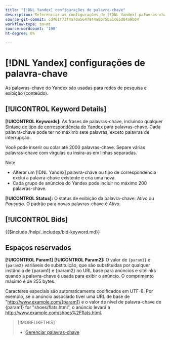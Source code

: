 ```yaml
---
title: "[!DNL Yandex] configurações de palavra-chave"
description: Referenciar as configurações de [!DNL Yandex] palavras-chave.
source-git-commit: cd461f73f4a70a5647844a6075ba1c65d64a9b04
workflow-type: tm+mt
source-wordcount: '190'
ht-degree: 0%

---
```


# [!DNL Yandex] configurações de palavra-chave

As palavras-chave do Yandex são usadas para redes de pesquisa e exibição (conteúdo).

<!-- Note to self: Yandex doesn't have separate website placements for display; users use keywords for the sites/parts of the content network on which they want to advertise. -->

## [!UICONTROL Keyword Details]

**[!UICONTROL Keywords]:** As frases de palavras-chave, incluindo qualquer [Sintaxe de tipo de correspondência do Yandex](https://yandex.com/support/direct/keywords/symbols-and-operators.html) para palavras-chave. Cada palavra-chave pode ter no máximo sete palavras, exceto palavras de interrupção.

Você pode inserir ou colar até 2000 palavras-chave. Separe várias palavras-chave com vírgulas ou insira-as em linhas separadas.

>[!NOTE]
>
>* Alterar um [!DNL Yandex] palavra-chave ou tipo de correspondência exclui a palavra-chave existente e cria uma nova.
>* Cada grupo de anúncios do Yandex pode incluir no máximo 200 palavras-chave.


**[!UICONTROL Status]:** O status de exibição da palavra-chave: *Ativo* ou *Pausado*. O padrão para novas palavras-chave é *Ativo*.

## [!UICONTROL Bids]

<!-- **[!UICONTROL Bid]:** -->

{{$include /help/_includes/bid-keyword.md}}

## Espaços reservados

**[!UICONTROL Param1]** **[!UICONTROL Param2]:** O valor de `{param1}` e `{param2}` variáveis de substituição, que são substituídas por qualquer instância de {param1} e {param2} no URL base para anúncios e sitelinks quando a palavra-chave é usada para exibir o anúncio. O comprimento máximo é de 255 bytes.

Caracteres especiais são automaticamente codificados em UTF-8. Por exemplo, se o anúncio associado tiver uma URL de base de &quot;http://www.example.com/{param1} e o valor de nível de palavra-chave de {param1} for &quot;shoes/flats.html&quot;, o anúncio levará a http://www.example.com/shoes%2Fflats.html.

>[!MORELIKETHIS]
>
>* [Gerenciar palavras-chave](/help/search-social-commerce/campaign-management/campaigns/keyword-manage.md)

